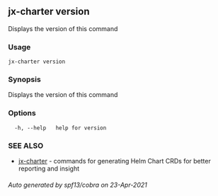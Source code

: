 ## jx-charter version

Displays the version of this command

### Usage

```
jx-charter version
```

### Synopsis

Displays the version of this command

### Options

```
  -h, --help   help for version
```

### SEE ALSO

* [jx-charter](jx-charter.md)	 - commands for generating Helm Chart CRDs for better reporting and insight

###### Auto generated by spf13/cobra on 23-Apr-2021

